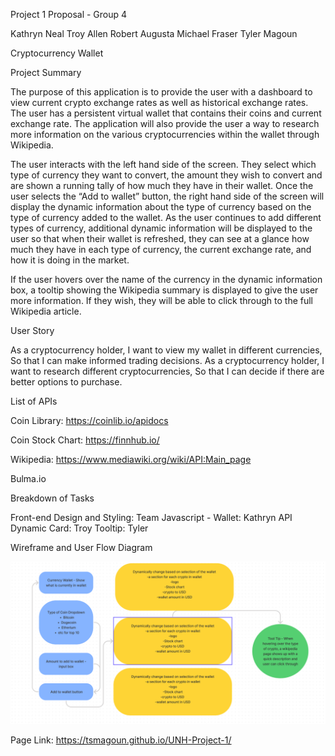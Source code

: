 Project 1 Proposal - Group 4

Kathryn Neal
Troy Allen
Robert Augusta
Michael Fraser
Tyler Magoun

Cryptocurrency Wallet

Project Summary

The purpose of this application is to provide the user with a dashboard to view current crypto exchange rates as well as historical exchange rates. The user has a persistent virtual wallet that contains their coins and current exchange rate. The application will also provide the user a way to research more information on the various cryptocurrencies within the wallet through Wikipedia.

The user interacts with the left hand side of the screen. They select which type of currency they want to convert, the amount they wish to convert and are shown a running tally of how much they have in their wallet. Once the user selects the “Add to wallet” button, the right hand side of the screen will display the dynamic information about the type of currency based on the type of currency added to the wallet. As the user continues to add different types of currency, additional dynamic information will be displayed to the user so that when their wallet is refreshed, they can see at a glance how much they have in each type of currency, the current exchange rate, and how it is doing in the market.

If the user hovers over the name of the currency in the dynamic information box, a tooltip showing the Wikipedia summary is displayed to give the user more information. If they wish, they will be able to click through to the full Wikipedia article.

User Story

As a cryptocurrency holder, I want to view my wallet in different currencies, So that I can make informed trading decisions.
As a cryptocurrency holder, I want to research different cryptocurrencies, So that I can decide if there are better options to purchase.

List of APIs 

Coin Library: https://coinlib.io/apidocs

Coin Stock Chart: https://finnhub.io/ 

Wikipedia: https://www.mediawiki.org/wiki/API:Main_page

Bulma.io

Breakdown of Tasks

Front-end Design and Styling: Team
Javascript - Wallet: Kathryn
API Dynamic Card: Troy
Tooltip: Tyler

Wireframe and User Flow Diagram

![Wireframe](./assets/img/wireframe.png)

Page Link: https://tsmagoun.github.io/UNH-Project-1/







